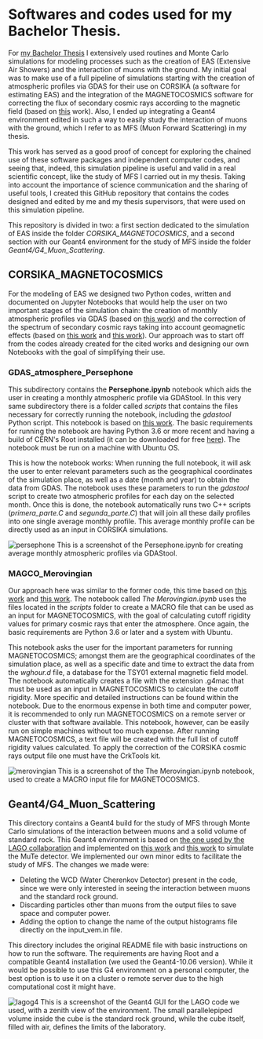 # Softwares and codes used for my Bachelor Thesis.
For [my Bachelor Thesis](https://noesis.uis.edu.co/items/478aeafb-279a-4670-9ba6-fd6c6e34c6d5) I extensively used routines and Monte Carlo simulations for modeling processes such as the creation of EAS (Extensive Air Showers) and the interaction of muons with the ground. My initial goal was to make use of a full pipeline of simulations starting with the creation of atmospheric profiles via GDAS for their use on CORSIKA (a software for estimating EAS) and the integration of the MAGNETOCOSMICS software for correcting the flux of secondary cosmic rays according to the magnetic field (based on [this](https://agupubs.onlinelibrary.wiley.com/doi/pdf/10.1002/2017SW001774) work). Also, I ended up integrating a Geant4 environment edited in such a way to easily study the interaction of muons with the ground, which I refer to as MFS (Muon Forward Scattering) in my thesis.

This work has served as a good proof of concept for exploring the chained use of these software packages and independent computer codes, and seeing that, indeed, this simulation pipeline is useful and valid in a real scientific concept, like the study of MFS I carried out in my thesis. Taking into account the importance of science communication and the sharing of useful tools, I created this GitHub repository that contains the codes designed and edited by me and my thesis supervisors, that were used on this simulation pipeline.

This repository is divided in two: a first section dedicated to the simulation of EAS inside the folder *CORSIKA_MAGNETOCOSMICS*, and a second section with our Geant4 environment for the study of MFS inside the folder *Geant4/G4_Muon_Scattering*.

## **CORSIKA_MAGNETOCOSMICS**
For the modeling of EAS we designed two Python codes, written and documented on Jupyter Notebooks that would help the user on two important stages of the simulation chain: the creation of monthly atmospheric profiles via GDAS (based on [this work](https://arxiv.org/pdf/2006.01224.pdf)) and the correction of the spectrum of secondary cosmic rays taking into account geomagnetic effects (based on [this work](https://www.researchgate.net/publication/303024725_Modulacion_de_Rayos_Cosmicos_Secundarios_a_Nivel_del_Suelo_por_Cambios_en_el_Campo_Geomagnetico) and [this work](http://tangara.uis.edu.co/biblioweb/tesis/2020/178633.pdf)). Our approach was to start off from the codes already created for the cited works and designing our own Notebooks with the goal of simplifying their use.

### **GDAS_atmosphere_Persephone**
This subdirectory contains the **Persephone.ipynb** notebook which aids the user in creating a monthly atmospheric profile via GDAStool. In this very same subdirectory there is a folder called *scripts* that contains the files necessary for correctly running the notebook, including the *gdastool* Python script. This notebook is based on [this work](https://arxiv.org/pdf/2006.01224.pdf). The basic requirements for running the notebook are having Python 3.6 or more recent and having a build of CERN's Root installed (it can be downloaded for free [here](https://root.cern/install/build_from_source/)). The notebook must be run on a machine with Ubuntu OS.

This is how the notebook works: When running the full notebook, it will ask the user to enter relevant parameters such as the geographical coordinates of the simulation place, as well as a date (month and year) to obtain the data from GDAS. The notebook uses these parameters to run the *gdastool* script to create two atmospheric profiles for each day on the selected month. Once this is done, the notebook automatically runs two C++ scripts (*primera_parte.C* and *segunda_parte.C*) that will join all these daily profiles into one single average monthly profile. This average monthly profile can be directly used as an input in CORSIKA simulations.

![persephone](https://user-images.githubusercontent.com/31867192/212496698-e895ea36-ca2d-4b26-b887-eb8d7f69916d.png)
This is a screenshot of the Persephone.ipynb for creating average monthly atmospheric profiles via GDAStool.

### **MAGCO_Merovingian**
Our approach here was similar to the former code, this time based on [this work](https://www.researchgate.net/publication/303024725_Modulacion_de_Rayos_Cosmicos_Secundarios_a_Nivel_del_Suelo_por_Cambios_en_el_Campo_Geomagnetico) and [this work](http://tangara.uis.edu.co/biblioweb/tesis/2020/178633.pdf). The notebook called *The Merovingian.ipynb* uses the files located in the *scripts* folder to create a MACRO file that can be used as an input for MAGNETOCOSMICS, with the goal of calculating cutoff rigidity values for primary cosmic rays that enter the atmosphere. Once again, the basic requirements are Python 3.6 or later and a system with Ubuntu.

This notebook asks the user for the important parameters for running MAGNETOCOSMICS; amongst them are the geographical coordinates of the simulation place, as well as a specific date and time to extract the data from the *wghour.d* file, a database for the TSY01 external magnetic field model. The notebook automatically creates a file with the extension .g4mac that must be used as an input in MAGNETOCOSMICS to calculate the cutoff rigidity. More specific and detailed instructions can be found within the notebook. Due to the enormous expense in both time and computer power, it is recommended to only run MAGNETOCOSMICS on a remote server or cluster with that software available. This notebook, however, can be easily run on simple machines without too much expense. After running MAGNETOCOSMICS, a text file will be created with the full list of cutoff rigidity values calculated. To apply the correction of the CORSIKA cosmic rays output file one must have the CrkTools kit.

![merovingian](https://user-images.githubusercontent.com/31867192/212497171-37d4388f-b541-4fca-bfbc-e20f32d42b4d.png)
This is a screenshot of the The Merovingian.ipynb notebook, used to create a MACRO input file for MAGNETOCOSMICS.

## **Geant4/G4_Muon_Scattering**
This directory contains a Geant4 build for the study of MFS through Monte Carlo simulations of the interaction between muons and a solid volume of standard rock. This Geant4 environment is based on [the one used by the LAGO collaboration](http://wiki.lagoproject.net/index.php/Main_Page) and implemented on [this work](http://tangara.uis.edu.co/biblioweb/pags/cat/popup/pa_detalle_matbib.jsp?parametros=186435%7C%20%7C3%7C20) and [this work](https://iopscience.iop.org/article/10.1088/1748-0221/15/08/P08004/pdf) to simulate the MuTe detector. We implemented our own minor edits to facilitate the study of MFS. The changes we made were:
* Deleting the WCD (Water Cherenkov Detector) present in the code, since we were only interested in seeing the interaction between muons and the standard rock ground.
* Discarding particles other than muons from the output files to save space and computer power.
* Adding the option to change the name of the output histograms file directly on the input_vem.in file.

This directory includes the original README file with basic instructions on how to run the software. The requirements are having Root and a compatible Geant4 installation (we used the Geant4-10.06 version). While it would be possible to use this G4 environment on a personal computer, the best option is to use it on a cluster o remote server due to the high computational cost it might have.

![lagog4](https://user-images.githubusercontent.com/31867192/212497712-30e0c608-cd9e-4c42-b4b1-292b82ee1d98.png)
This is a screenshot of the Geant4 GUI for the LAGO code we used, with a zenith view of the environment. The small parallelepiped volume inside the cube is the standard rock ground, while the cube itself, filled with air, defines the limits of the laboratory.
